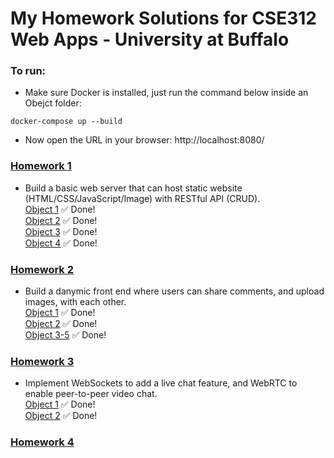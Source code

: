 # My Homework Solutions for CSE312 Web Apps - University at Buffalo

### To run:

- Make sure Docker is installed, just run the command below inside an Obejct folder:

```
docker-compose up --build 
```
- Now open the URL in your browser: http://localhost:8080/

### [Homework 1](https://github.com/a2677331/CSE312-Web-Applications/tree/master/HW1)
- Build a basic web server that can host static website (HTML/CSS/JavaScript/Image) with RESTful API (CRUD). \
[Object 1](https://github.com/a2677331/CSE312-Web-Applications/tree/master/HW1/Object_1) ✅ Done! \
[Object 2](https://github.com/a2677331/CSE312-Web-Applications/tree/master/HW1/Object_2) ✅ Done! \
[Object 3](https://github.com/a2677331/CSE312-Web-Applications/tree/master/HW1/Object_3) ✅ Done! \
[Object 4](https://github.com/a2677331/CSE312-Web-Applications/tree/master/HW1/Object_4) ✅ Done!
### [Homework 2](https://github.com/a2677331/CSE312-Web-Applications/tree/master/HW2)
- Build a danymic front end where users can share comments, and upload images, with each other. \
[Object 1](https://github.com/a2677331/CSE312-Web-Applications/tree/master/HW2/Obejct_1) ✅ Done! \
[Object 2](https://github.com/a2677331/CSE312-Web-Applications/tree/master/HW2/Obejct_2) ✅ Done! \
[Object 3-5](https://github.com/a2677331/CSE312-Web-Applications/tree/master/HW2/Obejct_3-5) ✅ Done! 
### [Homework 3](https://github.com/a2677331/CSE312-Web-Applications/tree/master/HW3)
- Implement WebSockets to add a live chat feature, and WebRTC to enable peer-to-peer video chat. \
[Object 1](https://github.com/a2677331/CSE312-Web-Applications/tree/master/HW3/Obejct_1) ✅ Done! \
[Object 2](https://github.com/a2677331/CSE312-Web-Applications/tree/master/HW3/Obejct_2) ✅ Done!
### [Homework 4](https://github.com/a2677331/CSE312-Web-Applications/tree/master/HW4)
